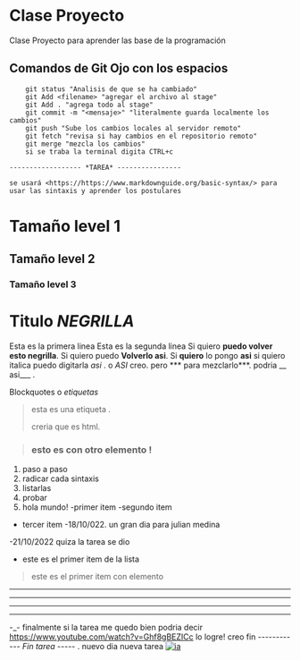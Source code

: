 # Clase Proyecto

Clase Proyecto para aprender las base de la programación

## Comandos de Git **Ojo con los espacios**

    	git status "Analisis de que se ha cambiado"
    	git Add <filename> "agregar el archivo al stage"
    	git Add . "agrega todo al stage"
    	git commit -m "<mensaje>" "literalmente guarda localmente los cambios"
    	git push "Sube los cambios locales al servidor remoto"
		git fetch "revisa si hay cambios en el repositorio remoto"
		git merge "mezcla los cambios"
		si se traba la terminal digita CTRL+c
		
	------------------ *TAREA* ----------------

	se usará <https://https://www.markdownguide.org/basic-syntax/> para usar las sintaxis y aprender los postulares
# Tamaño level 1
## Tamaño level 2
### Tamaño level 3
# Titulo *NEGRILLA*
Esta es la primera linea
	Esta es la segunda linea
Si quiero **puedo volver esto negrilla**.
Si quiero puedo __Volverlo asi__.
Si **quiero** lo pongo **asi**
si quiero italica puedo digitarla _asi_ .
o *ASI* creo.
pero *** para mezclarlo***. podria __ asi___ .

Blockquotes o *etiquetas*

> esta es una etiqueta .
>
>creria que es html.

> ### esto es con otro elemento !
1. paso a paso
2. radicar cada  sintaxis
3. listarlas
4. probar
5. hola mundo!
-primer item
-segundo item
- tercer item
-18/10/022. un gran dia para julian medina

-21/10/2022 quiza la tarea se dio

* este es el primer item de la lista
> este es el primer item con elemento 
****
-----
_____
______________
-_- 
finalmente si la tarea me quedo bien podria decir
<https://www.youtube.com/watch?v=Ghf8gBEZICc> lo logre!
creo
fin
------------ *Fin tarea* -----
.
nuevo dia nueva tarea 
[![ia](/assets/images/IA.ig "ia gif")](https://dplnews.com/wp-content/uploads/2021/09/dplnews_inteligencia-artificial_mc100921.gif)